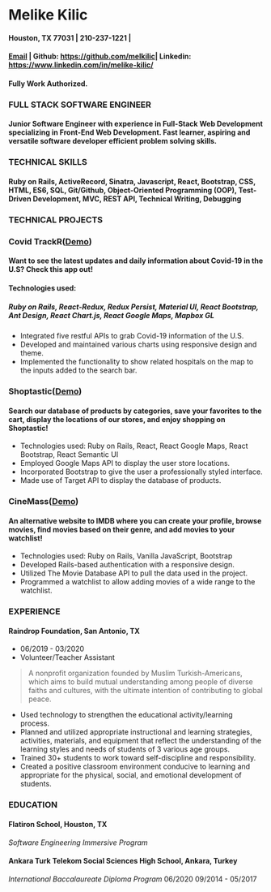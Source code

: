 # Melike Kilic
#### Houston, TX 77031 | 210-237-1221 |
#### [Email](melike180400@gmail.com) | Github: https://github.com/melkilic| Linkedin: https://www.linkedin.com/in/melike-kilic/ 
#### Fully Work Authorized.
### FULL STACK SOFTWARE ENGINEER
#### Junior Software Engineer with experience in Full-Stack Web Development specializing in Front-End Web Development. Fast learner, aspiring and versatile software developer efficient problem solving skills.
### TECHNICAL SKILLS
#### Ruby on Rails, ActiveRecord, Sinatra, Javascript, React, Bootstrap, CSS, HTML, ES6, ​SQL, Git/Github, Object-Oriented Programming (OOP), Test-Driven Development, MVC, REST API, Technical Writing, Debugging
### TECHNICAL PROJECTS
### Covid TrackR([Demo](https://www.youtube.com/watch?v=7Sklsae1jFA&t=10s))
#### Want to see the latest updates and daily information about Covid-19 in the U.S? Check this app out!
#### Technologies used: 
##### Ruby on Rails, React-Redux, Redux Persist, Material UI, React Bootstrap, Ant Design, React Chart.js, React Google Maps, Mapbox GL
* Integrated five restful APIs to grab Covid-19 information of the U.S.
* Developed and maintained various charts using responsive design and theme.
* Implemented the functionality to show related hospitals on the map to the inputs added to the search bar.
### Shoptastic([Demo](https://www.youtube.com/watch?v=cYX3iiiI_n8&t=1s))
#### Search our database of products by categories, save your favorites to the cart, display the locations of our stores, and enjoy shopping on Shoptastic!
* Technologies used: Ruby on Rails, React, React Google Maps, React Bootstrap, React Semantic UI
* Employed Google Maps API to display the user store locations.
* Incorporated Bootstrap to give the user a professionally styled interface.
* Made use of Target API to display the database of products.
### CineMass([Demo](https://www.youtube.com/watch?v=HkpFnpbXXlE))
#### An alternative website to IMDB where you can create your profile, browse movies, find movies based on their genre, and add movies to your watchlist!
* Technologies used: Ruby on Rails, Vanilla JavaScript, Bootstrap
* Developed Rails-based authentication with a responsive design.
* Utilized The Movie Database API to pull the data used in the project.
* Programmed a watchlist to allow adding movies of a wide range to the watchlist.
### EXPERIENCE
#### Raindrop Foundation, San Antonio, TX
* 06/2019 - 03/2020
* Volunteer/Teacher Assistant
> A nonprofit organization founded by Muslim Turkish-Americans, which aims to build mutual understanding among people of diverse faiths and cultures, with the ultimate intention of contributing to global peace.
* Used technology to strengthen the educational activity/learning process.
* Planned and utilized appropriate instructional and learning strategies, activities, materials, and equipment that reflect the understanding of the learning styles and needs of students of 3 various age groups.
* Trained 30+ students to work toward self-discipline and responsibility.
* Created a positive classroom environment conducive to learning and appropriate for the physical, social, and emotional development of students.
### EDUCATION
#### Flatiron School,​ ​Houston, TX
*Software Engineering Immersive Program*
#### Ankara Turk Telekom Social Sciences High School, Ankara, Turkey 
*International Baccalaureate Diploma Program*
06/2020 09/2014 - 05/2017
